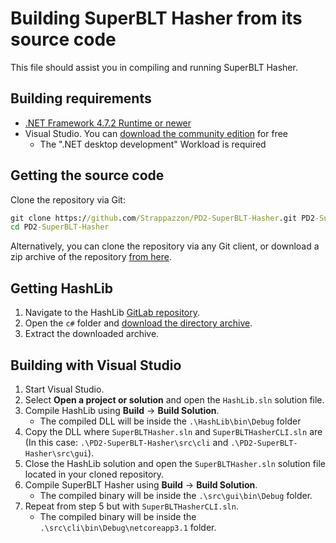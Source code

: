 # Building SuperBLT Hasher from its source code

This file should assist you in compiling and running SuperBLT Hasher.

## Building requirements

* [.NET Framework 4.7.2 Runtime or newer](https://dotnet.microsoft.com/download/dotnet-framework)
* Visual Studio. You can [download the community edition](https://visualstudio.microsoft.com/vs/community/) for free
  * The ".NET desktop development" Workload is required

## Getting the source code

Clone the repository via Git:

```cmd
git clone https://github.com/Strappazzon/PD2-SuperBLT-Hasher.git PD2-SuperBLT-Hasher
cd PD2-SuperBLT-Hasher
```

Alternatively, you can clone the repository via any Git client, or download a zip archive of the repository [from here](https://github.com/Strappazzon/PD2-SuperBLT-Hasher/archive/master.zip).

## Getting HashLib

1. Navigate to the HashLib [GitLab repository](https://gitlab.com/SuperBLT/HashLib).
2. Open the `c#` folder and [download the directory archive](https://gitlab.com/SuperBLT/HashLib/-/archive/master/HashLib-master.zip?path=c%23).
3. Extract the downloaded archive.

## Building with Visual Studio

1. Start Visual Studio.
2. Select **Open a project or solution** and open the `HashLib.sln` solution file.
3. Compile HashLib using **Build** -> **Build Solution**.
   * The compiled DLL will be inside the `.\HashLib\bin\Debug` folder
4. Copy the DLL where `SuperBLTHasher.sln` and `SuperBLTHasherCLI.sln` are (In this case: `.\PD2-SuperBLT-Hasher\src\cli` and `.\PD2-SuperBLT-Hasher\src\gui`).
5. Close the HashLib solution and open the `SuperBLTHasher.sln` solution file located in your cloned repository.
6. Compile SuperBLT Hasher using **Build** -> **Build Solution**.
   * The compiled binary will be inside the `.\src\gui\bin\Debug` folder.
7. Repeat from step 5 but with `SuperBLTHasherCLI.sln`.
   * The compiled binary will be inside the `.\src\cli\bin\Debug\netcoreapp3.1` folder.
